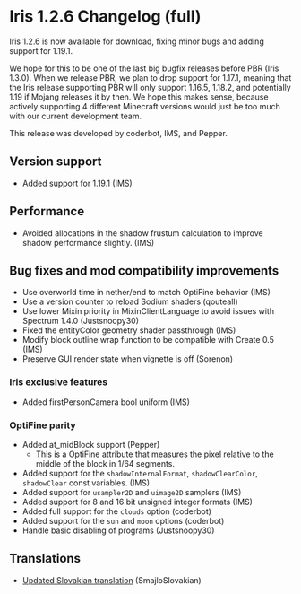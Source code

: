 # Iris 1.2.6 Changelog (full)


Iris 1.2.6 is now available for download, fixing minor bugs and adding support for 1.19.1.

We hope for this to be one of the last big bugfix releases before PBR (Iris 1.3.0). When we release PBR, we plan to drop support for 1.17.1, meaning that the Iris release supporting PBR will only support 1.16.5, 1.18.2, and potentially 1.19 if Mojang releases it by then. We hope this makes sense, because actively supporting 4 different Minecraft versions would just be too much with our current development team.

This release was developed by coderbot, IMS, and Pepper.

## Version support

- Added support for 1.19.1 (IMS)

## Performance

- Avoided allocations in the shadow frustum calculation to improve shadow performance slightly. (IMS)

## Bug fixes and mod compatibility improvements

- Use overworld time in nether/end to match OptiFine behavior (IMS)
- Use a version counter to reload Sodium shaders (qouteall)
- Use lower Mixin priority in MixinClientLanguage to avoid issues with Spectrum 1.4.0 (Justsnoopy30)
- Fixed the entityColor geometry shader passthrough (IMS)
- Modify block outline wrap function to be compatible with Create 0.5 (IMS)
- Preserve GUI render state when vignette is off (Sorenon)

### Iris exclusive features

- Added firstPersonCamera bool uniform (IMS)

### OptiFine parity

- Added at_midBlock support (Pepper)
    - This is a OptiFine attribute that measures the pixel relative to the middle of the block in 1/64 segments.
- Added support for the `shadowInternalFormat`, `shadowClearColor`, `shadowClear` const variables. (IMS)
- Added support for `usampler2D` and `uimage2D` samplers (IMS)
- Added support for 8 and 16 bit unsigned integer formats (IMS)
- Added full support for the `clouds` option (coderbot)
- Added support for the `sun` and `moon` options (coderbot)
- Handle basic disabling of programs (Justsnoopy30)

## Translations

- [Updated Slovakian translation](https://github.com/IrisShaders/Iris/pull/1548) (SmajloSlovakian)
